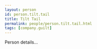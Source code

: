 ```yaml
---
layout: person
id: person.tilt.tail
title: Tilt Tail
permalink: people/person.tilt.tail.html
tags: [company.guilt]
---
```


Person details...